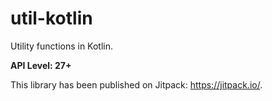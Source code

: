 # util-kotlin
Utility functions in Kotlin.

**API Level: 27+**

This library has been published on Jitpack: https://jitpack.io/.